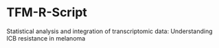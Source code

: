 # TFM-R-Script
Statistical analysis and integration of transcriptomic data: Understanding ICB resistance in melanoma
